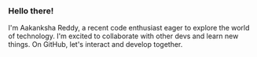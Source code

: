 ### Hello there! 
I'm Aakanksha Reddy, a recent code enthusiast eager to explore the world of technology.
I'm excited to collaborate with other devs and learn new things. On GitHub, let's interact and develop together.

